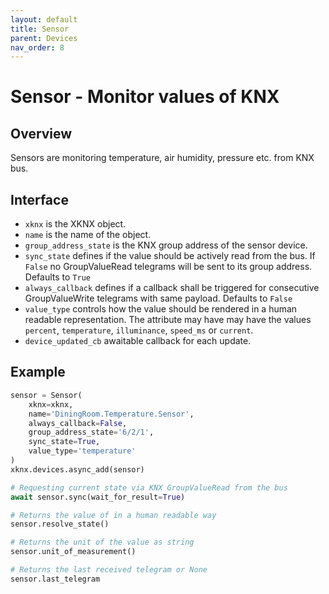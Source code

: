 ```yaml
---
layout: default
title: Sensor
parent: Devices
nav_order: 8
---
```


# [](#header-1)Sensor - Monitor values of KNX

## [](#header-2)Overview

Sensors are monitoring temperature, air humidity, pressure etc. from KNX bus.

## [](#header-2)Interface

- `xknx` is the XKNX object.
- `name` is the name of the object.
- `group_address_state` is the KNX group address of the sensor device.
- `sync_state` defines if the value should be actively read from the bus. If `False` no GroupValueRead telegrams will be sent to its group address. Defaults to `True`
- `always_callback` defines if a callback shall be triggered for consecutive GroupValueWrite telegrams with same payload. Defaults to `False`
- `value_type` controls how the value should be rendered in a human readable representation. The attribute may have may have the values `percent`, `temperature`, `illuminance`, `speed_ms` or `current`.
- `device_updated_cb` awaitable callback for each update.

## [](#header-2)Example

```python
sensor = Sensor(
    xknx=xknx,
    name='DiningRoom.Temperature.Sensor',
    always_callback=False,
    group_address_state='6/2/1',
    sync_state=True,
    value_type='temperature'
)
xknx.devices.async_add(sensor)

# Requesting current state via KNX GroupValueRead from the bus
await sensor.sync(wait_for_result=True)

# Returns the value of in a human readable way
sensor.resolve_state()

# Returns the unit of the value as string
sensor.unit_of_measurement()

# Returns the last received telegram or None
sensor.last_telegram
```
